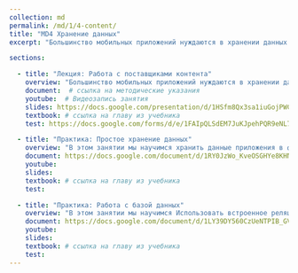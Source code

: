 ```yaml
---
collection: md
permalink: /md/1/4-content/
title: "MD4 Хранение данных"
excerpt: "Большинство мобильных приложений нуждаются в хранении данных пользователя. Это могут быть файлы, настройки, логи и много чего еще. Операционная система предоставляет множество вариантов организации хранения данных на устройстве и механизмов доступа к ним. Это как файлы настроек, локальные базы данных, так и мощные провайдеры контента."

sections:

  - title: "Лекция: Работа с поставщиками контента" 
    overview: "Большинство мобильных приложений нуждаются в хранении данных пользователя. Это могут быть файлы, настройки, логи и много чего еще. Операционная система предоставляет множество вариантов организации хранения данных на устройстве и механизмов доступа к ним. Это как файлы настроек, локальные базы данных, так и мощные провайдеры контента."
    document:  # ссылка на методические указания
    youtube:  # Видеозапись занятия
    slides: https://docs.google.com/presentation/d/1HSfm8Qx3sa1iuGojPWCFAScSBnLcb7VuR2NyBA_VR3E/edit?usp=sharing
    textbook: # ссылка на главу из учебника
    test: https://docs.google.com/forms/d/e/1FAIpQLSdEM7JuKJpehPQR9eNL7EnSHjabultJoCm-7WLAJKYzOTrHbA/viewform

  - title: "Практика: Простое хранение данных" 
    overview: "В этом занятии мы научимся хранить данные приложения в файле общих настроек, восстанавливать состояние приложения при перезапуске, работать с разными типами данных. Также посмотрим механихмы работы с файлами."
    document: https://docs.google.com/document/d/1RY0JzWo_KveOSGHYe8KHNiQoyBfOAcznE4o3odRr7vU/edit?usp=sharing
    youtube: 
    slides: 
    textbook: # ссылка на главу из учебника
    test:

  - title: "Практика: Работа с базой данных" 
    overview: "В этом занятии мы научимся Использовать встроенное реляционное хранилище данных для хранения структурированной информации приложения. Также мы поработаем с контент-провайдерами и разрешениями приложения."
    document: https://docs.google.com/document/d/1LY39DY560CzUeNTPIB_GVECyKm8Y5CXbORLg8cF5raw/edit?usp=sharing
    youtube: 
    slides: 
    textbook: # ссылка на главу из учебника
    test:
---
```

